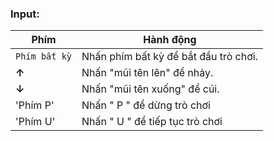 ### Input:

| Phím              | Hành động                                                       |
|-------------------|---------------------------------------------------------------|
|  `Phím bất kỳ`        |    Nhấn phím bất kỳ để bắt đầu trò chơi.                           | 
|   **&#8593;**     |    Nhấn "mũi tên lên" để nhảy.                  |
|   **&#8595;**     |    Nhấn "mũi tên xuống" để cúi.         |
|   'Phím P'   |         Nhấn " P " để dừng trò chơi                               |
|   'Phím U'   |         Nhấn " U " để tiếp tục trò chơi                               |
